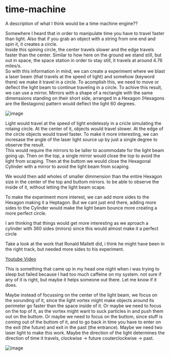 # time-machine
A description of what I think would be a time machine engine??

Somewhere I heard that in order to manipulate time you have to travel faster than light.  Also that if you grab an object with a string from one end and spin it, it creates a circle.  
Inside this spining circle, the center travels slower and the edge travels faster than the center.  Similar to how here on the ground we stand still, but out in space, the space station in order to stay still, it travels at around 4.76 miles/s.  
So with this information in mind, we can create a experiment where we blast a laser beam (that travels at the speed of light) and somehow (keyword there) we make it travel in a circle.
To acomplish this, we need to move or deflect the light beam to continue traveling in a circle.  To achive this result, we can use a mirror.  Mirrors with a shape of a rectangle with the same dimenssions standing on their short side, arranged in a Hexagon (Hexagons are the Bestagons) pattern would deflect the light 60 degrees.  

![image](https://user-images.githubusercontent.com/42872169/149014622-2e39e3ef-ebe7-49f7-abf7-1fbe4d1f677f.png)

Light would travel at the speed of light endelessly in a cricle simulating the rotaing circle. At the center of it, objects would travel slower. At the edge of the circle objects would travel faster.  To make it more interesting, we can incresase the angle of the laser light source up by just a single degree to observe the result.  
This would require the mirrors to be taller to acommodate for the light beam going up. Then on the top, a single mirror would close the top to avoid the light from scaping.  Then at the buttom we would close the Hexagonal Cylinder with a mirror to avoid the light beam from scaping. 

We would then add wholes of smaller dimmension than the entire Hexagon size in the center of the top and buttom mirrors.  to be able to observe the inside of it, without letting the light beam scape. 

To make the experiment more interest, we can add more sides to the Hexagon making it a Heptagon.  But we cant just end there, adding more sides to the Cylinder would make the light beam bounce more creating a more perfect circle. 

I am thinking that things would get more interesting as we aproach a cylinder with 360 sides (mirors) since this would almost make it a perfect circle

Take a look at the work that Ronald Mallett did, i think he might have been in the right track, but needed more sides to his experiment. 

[Youtube Video](https://www.youtube.com/watch?v=UVO6VH7X55U)


This is something that came up in my head one night when i was trying to sleep but failed because I had too much caffeine on my system. 
not sure if any of it is right, but maybe it helps someone out there. Let me know if it does. 

Maybe instead of focussing on the center of the light beam, we focus on the sorunding of it, since the light vortex might make objects around its perimeter go faster than the space inside of it.  Or maybe we need to focus on the top of it, as the vortex might want to suck particles in and push them out on the buttom. Or maybe we need to focus on the buttom, since stuff is coming out of the buttom of it, and to go back in time you have to enter on the exit (the future) and exit in the past (the entrance). Maybe we need two laser light to make this work.  Maybe the direction of the light determines the direction of time it travels, clockwise -> future couterclockwise -> past. 

![image](https://user-images.githubusercontent.com/42872169/149008304-36a9078a-1249-4625-9421-58078b2e5428.png)



